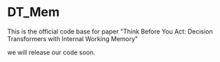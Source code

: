 # DT_Mem
This is the official code base for paper "Think Before You Act: Decision Transformers with Internal Working Memory"

we will release our code soon.
